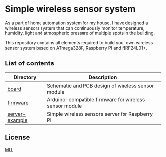 Simple wireless sensor system
=============================

As a part of home automation system for my house, I have designed a wireless sensors system that can continuously
monitor temperature, humidity, light and atmospheric pressure of multiple spots in the building.

This repository contains all elements required to build your own wireless sensor system based on ATmega328P, 
Raspberry PI and NRF24L01+. 


List of contents
----------------

| Directory                          | Description                                            |
|------------------------------------|--------------------------------------------------------|
| [board](./board)                   | Schematic and PCB design of wireless sensor module     |
| [firmware](./firmware)             | Arduino-compatible firmware for wireless sensor module |
| [server-example](./server-example) | Simple wireless sensors server for Raspberry PI        | 


License
-------

[MIT](./LICENSE)